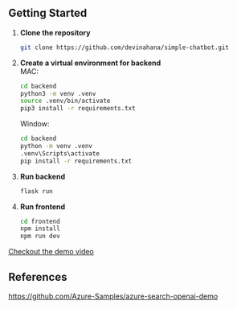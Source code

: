 ## Getting Started

1. **Clone the repository**
    ```bash
    git clone https://github.com/devinahana/simple-chatbot.git
    ```
2. **Create a virtual environment for backend**<br>
    MAC:
    ```bash
    cd backend
    python3 -m venv .venv
    source .venv/bin/activate
    pip3 install -r requirements.txt
    ```

    Window:
     ```cmd
    cd backend
    python -m venv .venv
    .venv\Scripts\activate
    pip install -r requirements.txt
    ```

3. **Run backend**
    ```bash
    flask run
    ```

4. **Run frontend**
    ```bash
    cd frontend
    npm install
    npm run dev
    ```

[Checkout the demo video](https://drive.google.com/file/d/1BK4CQRK5rxXvGMft_E2AaStGnc9JWMp_/view?usp=sharing)

## References
https://github.com/Azure-Samples/azure-search-openai-demo
